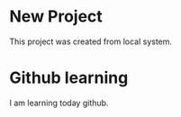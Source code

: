 # New Project
This project was created from local system.

# Github learning 
I am learning today github.